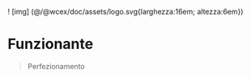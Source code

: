 <!--DESC: {"icon":"explore"} -->
! [img] (@/@wcex/doc/assets/logo.svg{larghezza:16em; altezza:6em})
# Funzionante
> Perfezionamento


